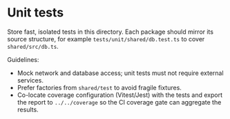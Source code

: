 # Unit tests

Store fast, isolated tests in this directory. Each package should mirror its source
structure, for example `tests/unit/shared/db.test.ts` to cover `shared/src/db.ts`.

Guidelines:

* Mock network and database access; unit tests must not require external services.
* Prefer factories from `shared/test` to avoid fragile fixtures.
* Co-locate coverage configuration (Vitest/Jest) with the tests and export the report to
  `../../coverage` so the CI coverage gate can aggregate the results.
